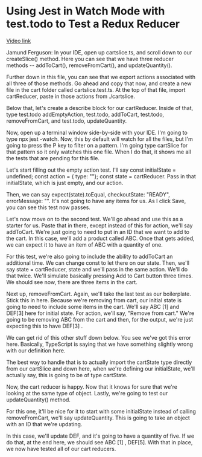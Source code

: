 # Using Jest in Watch Mode with test.todo to Test a Redux Reducer

[Video link](https://www.egghead.io/lessons/egghead-using-jest-in-watch-mode-with-test-todo-to-test-a-redux-reducer?pl=confidently-testing-redux-applications-with-jest-typescript-16e17d9b)



Jamund Ferguson: In your IDE, open up cartslice.ts, and scroll down to our createSlice() method. Here you can see that we have three reducer methods -- addToCart(), removeFromCart(), and updateQuantity().

Further down in this file, you can see that we export actions associated with all three of those methods. Go ahead and copy that now, and create a new file in the cart folder called cartslice.test.ts. At the top of that file, import cartReducer, paste in those actions from ./cartslice.

Below that, let's create a describe block for our cartReducer. Inside of that, type test.todo addEmptyAction, test.todo, addToCart, test.todo, removeFromCart, and test.todo, updateQuantity.

Now, open up a terminal window side-by-side with your IDE. I'm going to type npx jest -watch. Now, this by default will watch for all the files, but I'm going to press the P key to filter on a pattern. I'm going type cartSlice for that pattern so it only watches this one file. When I do that, it shows me all the tests that are pending for this file.

Let's start filling out the empty action test. I'll say const initialState = undefined; const action = { type: ""}; const state = cartReducer. Pass in that initialState, which is just empty, and our action.

Then, we can say expect(state).toEqual, checkoutState: "READY", errorMessage: "". It's not going to have any items for us. As I click Save, you can see this test now passes.

Let's now move on to the second test. We'll go ahead and use this as a starter for us. Paste that in there, except instead of this for action, we'll say addToCart. We're just going to need to put in an ID that we want to add to the cart. In this case, we'll add a product called ABC. Once that gets added, we can expect it to have an item of ABC with a quantity of one.

For this test, we're also going to include the ability to addToCart an additional time. We can change const to let there on our state. Then, we'll say state = cartReducer, state and we'll pass in the same action. We'll do that twice. We'll simulate basically pressing Add to Cart button three times. We should see now, there are three items in the cart.

Next up, removeFromCart. Again, we'll take the last test as our boilerplate. Stick this in here. Because we're removing from cart, our initial state is going to need to include some items in the cart. We'll say ABC [1] and DEF[3] here for initial state. For action, we'll say, "Remove from cart." We're going to be removing ABC from the cart and then, for the output, we're just expecting this to have DEF[3] .

We can get rid of this other stuff down below. You see we've got this error here. Basically, TypeScript is saying that we have something slightly wrong with our definition here.

The best way to handle that is to actually import the cartState type directly from our cartSlice and down here, when we're defining our initialState, we'll actually say, this is going to be of type cartState.

Now, the cart reducer is happy. Now that it knows for sure that we're looking at the same type of object. Lastly, we're going to test our updateQuantity() method.

For this one, it'll be nice for it to start with some initialState instead of calling removeFromCart, we'll say updateQuantity. This is going to take an object with an ID that we're updating.

In this case, we'll update DEF, and it's going to have a quantity of five. If we do that, at the end here, we should see ABC [1] , DEF[5]. With that in place, we now have tested all of our cart reducers.
